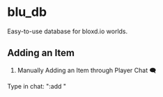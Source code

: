 # blu_db
Easy-to-use database for bloxd.io worlds.

## Adding an Item

1. Manually Adding an Item through Player Chat 🗨️

Type in chat: ":add <name> <item>"
